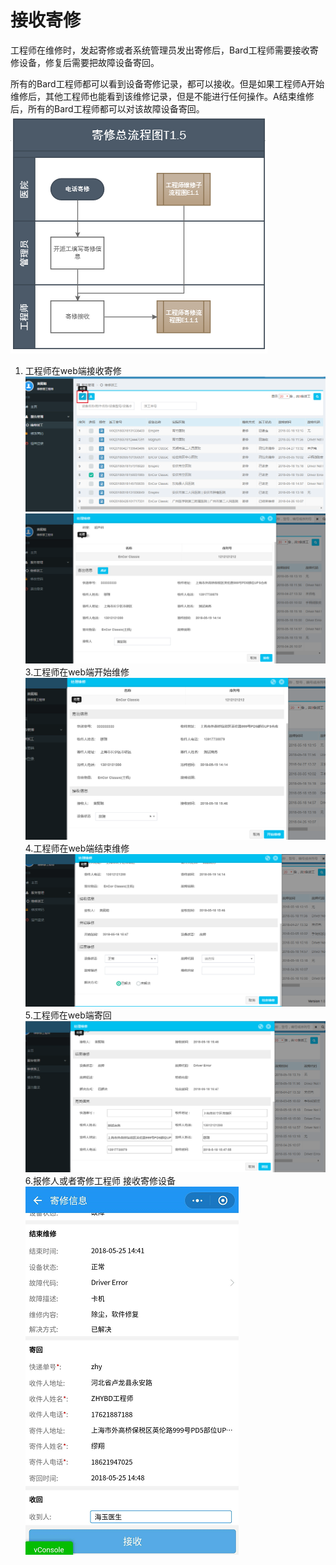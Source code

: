 
# 接收寄修
工程师在维修时，发起寄修或者系统管理员发出寄修后，Bard工程师需要接收寄修设备，修复后需要把故障设备寄回。

所有的Bard工程师都可以看到设备寄修记录，都可以接收。但是如果工程师A开始维修后，其他工程师也能看到该维修记录，但是不能进行任何操作。A结束维修后，所有的Bard工程师都可以对该故障设备寄回。
![](/assets/图片26.png)

1. 工程师在web端接收寄修
![](/assets/未命名1526629582.png)
![](/assets/未命名1526629593.png)
3.工程师在web端开始维修
![](/assets/未命名1526629629.png)
4.工程师在web端结束维修
![](/assets/未命名1526629657.png)
5.工程师在web端寄回
![](/assets/未命名1526629681.png)
6.报修人或者寄修工程师 接收寄修设备
![](/assets/未命名1527231085.png)

